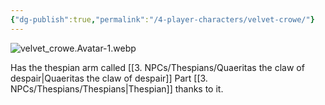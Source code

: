 ```yaml
---
{"dg-publish":true,"permalink":"/4-player-characters/velvet-crowe/"}
---
```


![velvet_crowe.Avatar-1.webp](/img/user/Images/velvet_crowe.Avatar-1.webp)


Has the thespian arm called [[3. NPCs/Thespians/Quaeritas the claw of despair\|Quaeritas the claw of despair]]
Part [[3. NPCs/Thespians/Thespians\|Thespian]] thanks to it.